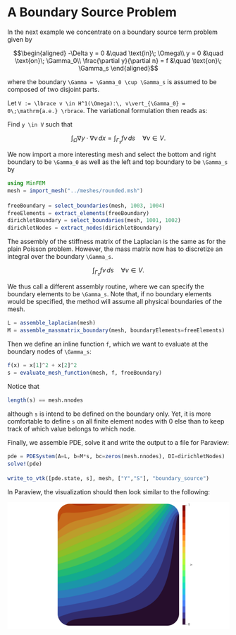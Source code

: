 # A Boundary Source Problem

In the next example we concentrate on a boundary source term problem given by

```math
\begin{aligned}
-\Delta y = 0 &\quad \text{in}\; \Omega\\
y = 0 &\quad \text{on}\; \Gamma_0\\
\frac{\partial y}{\partial n} = f &\quad \text{on}\; \Gamma_s
\end{aligned}
```

where the boundary ``\Gamma = \Gamma_0 \cup \Gamma_s`` is assumed to be composed of two
disjoint parts.

Let ``V := \lbrace v \in H^1(\Omega):\, v\vert_{\Gamma_0} = 0\;\mathrm{a.e.} \rbrace``.
The variational formulation then reads as:

Find ``y \in V`` such that

```math
\int_{\Omega} \nabla y \cdot  \nabla v\, dx = \int_{\Gamma_s} f v \, ds
\quad \forall v \in V.
```

We now import a more interesting mesh and select the bottom and right boundary to
be ``\Gamma_0`` as well as the left and top boundary to be ``\Gamma_s`` by

```julia
using MinFEM
mesh = import_mesh("../meshes/rounded.msh")

freeBoundary = select_boundaries(mesh, 1003, 1004)
freeElements = extract_elements(freeBoundary)
dirichletBoundary = select_boundaries(mesh, 1001, 1002)
dirichletNodes = extract_nodes(dirichletBoundary)
```

The assembly of the stiffness matrix of the Laplacian is the same as for the plain
Poisson problem.
However, the mass matrix now has to discretize an integral over the boundary ``\Gamma_s``. 

```math
\int_{\Gamma_s} f v \, ds \quad \forall v \in V.
```

We thus call a different assembly routine, where we can specify the boundary elements
to be ``\Gamma_s``.
Note that, if no boundary elements would be specified, the method will assume
all physical boundaries of the mesh.

```julia
L = assemble_laplacian(mesh)
M = assemble_massmatrix_boundary(mesh, boundaryElements=freeElements)
```

Then we define an inline function `f`, which we want to evaluate at the boundary nodes
of ``\Gamma_s``:

```julia
f(x) = x[1]^2 + x[2]^2
s = evaluate_mesh_function(mesh, f, freeBoundary)
```

Notice that

```julia
length(s) == mesh.nnodes
```

although ``s`` is intend to be defined on the boundary only. Yet, it is more comfortable to
define ``s`` on all finite element nodes with 0 else than to keep track of
which value belongs to which node.

Finally, we assemble PDE, solve it and write the output to a file for Paraview:

```julia
pde = PDESystem(A=L, b=M*s, bc=zeros(mesh.nnodes), DI=dirichletNodes)
solve!(pde)

write_to_vtk([pde.state, s], mesh, ["Y","S"], "boundary_source")
```

In Paraview, the visualization should then look similar to the following:

![Result](../assets/examples/result_boundary_source.png)
